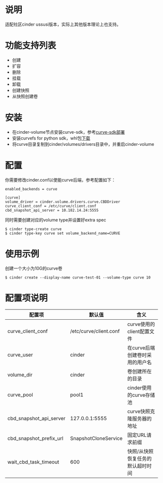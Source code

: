 # 说明
适配社区cinder ussusi版本，实际上其他版本理论上也支持。

# 功能支持列表
- 创建
- 扩容
- 删除
- 挂载
- 卸载
- 创建快照
- 从快照创建卷

# 安装
- 在cinder-volume节点安装curve-sdk，参考[curve-sdk部署](https://github.com/opencurve/curve/blob/master/docs/cn/curve%E9%80%9A%E8%BF%87tar%E5%8C%85%E6%89%8B%E5%8A%A8%E9%83%A8%E7%BD%B2sdk.md)
- 安装curvefs for python sdk，whl包[下载](https://github.com/opencurve/curve/releases/download/untagged-5d1b741a770ebfee3ad2/curvefs-1.2.5+2c4861ca-py2-none-any.whl)
- 将curve目录复制到cinder/volumes/drivers目录中，并重启cinder-volume

# 配置
你需要修改cinder.conf以使能curve后端，参考配置如下：

```
enabled_backends = curve

[curve]
volume_driver = cinder.volume.drivers.curve.CBDDriver
curve_client_conf = /etc/curve/client.conf
cbd_snapshot_api_server = 10.182.14.24:5555
```

同时需要创建对应的volume type并设置好extra spec
```
$ cinder type-create curve
$ cinder type-key curve set volume_backend_name=CURVE
```

# 使用示例
创建一个大小为10G的curve卷
```
$ cinder create --display-name curve-test-01 --volume-type curve 10
```

# 配置项说明

配置项| 默认值 | 含义
---|---|---
curve_client_conf | /etc/curve/client.conf | curve使用的client配置文件
curve_user | cinder | 在curve后端创建卷时采用的用户名
volume_dir | cinder | 卷创建所在的目录
curve_pool | pool1  | cinder使用的curve存储池
cbd_snapshot_api_server | 127.0.0.1:5555 | curve快照克隆服务器的地址
cbd_snapshot_prefix_url | SnapshotCloneService | 固定URL请求前缀
wait_cbd_task_timeout | 600 | 快照/从快照恢复任务的默认超时时间
